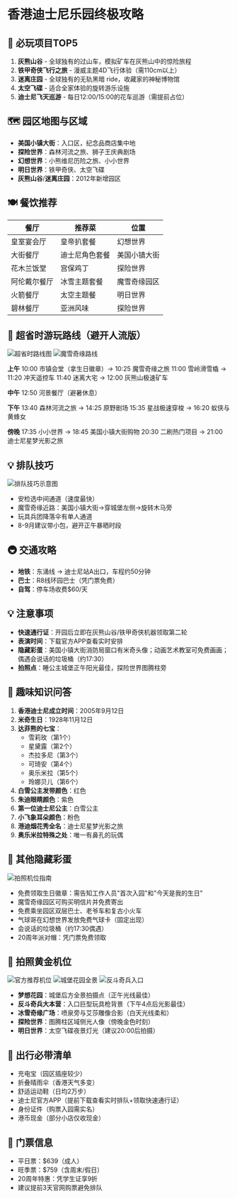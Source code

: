 # 香港迪士尼乐园终极攻略

## 🌟 必玩项目TOP5
1. **灰熊山谷** - 全球独有的过山车，模拟矿车在灰熊山中的惊险旅程
2. **铁甲奇侠飞行之旅** - 漫威主题4D飞行体验（需110cm以上）
3. **迷离庄园** - 全球独有的无轨黑暗 ride，收藏家的神秘博物馆
4. **太空飞碟** - 适合全家体验的旋转游乐设施
5. **迪士尼飞天巡游** - 每日12:00/15:00的花车巡游（需提前占位）

## 🗺️ 园区地图与区域
- **美国小镇大街**：入口区，纪念品商店集中地
- **探险世界**：森林河流之旅、狮子王庆典剧场
- **幻想世界**：小熊维尼历险之旅、小小世界
- **明日世界**：铁甲奇侠、太空飞碟
- **灰熊山谷**/**迷离庄园**：2012年新增园区

## 🍽️ 餐饮推荐
| 餐厅 | 推荐菜 | 位置 |
|------|--------|------|
| 皇室宴会厅 | 皇帝扒套餐 | 幻想世界 |
| 大街餐厅 | 迪士尼角色套餐 | 美国小镇大街 |
| 花木兰饭堂 | 宫保鸡丁 | 探险世界 |
| 阿伦戴尔餐厅 | 冰雪主题套餐 | 魔雪奇缘园区 |
| 火箭餐厅 | 太空主题餐 | 明日世界 |
| 碧林餐厅 | 亚洲风味 | 探险世界 |

## 📅 超省时游玩路线（避开人流版）
![超省时路线图](image/pics/lQDPJwafJXF80jHNBQDNA8CwJqsD1YTHv04IcpvLTrZjAA_960_1280.jpg)
![魔雪奇缘路线](image/魔雪流程.png)

**上午**
10:00 市镇会堂（拿生日徽章）→ 10:25 魔雪奇缘之旅
11:00 雪岭滑雪橇 → 11:20 冲天遥控车
11:40 迷离大宅 → 12:00 灰熊山极速矿车

**中午**
12:50 河景餐厅（避暑休息）

**下午**
13:40 森林河流之旅 → 14:25 原野剧场
15:35 星战极速穿梭 → 16:20 蚁侠与黄蜂女

**傍晚**
17:35 小小世界 → 18:45 美国小镇大街购物
20:30 二刷热门项目 → 21:00 迪士尼星梦光影之旅

## 💡 排队技巧
![排队技巧示意图](image/pics/lQDPKH2cT-d9kzHNBQDNA8Cwehc_C2pY59YIcpvMGqQlAA_960_1280.jpg)
- 安检选中间通道（速度最快）
- 魔雪奇缘近路：美国小镇大街→穿城堡左侧→旋转木马旁
- 玩具兵团降落伞有单人通道
- 8-9月建议带小包，避开正午暴晒时段

## 🚇 交通攻略
- **地铁**：东涌线 → 迪士尼站A出口，车程约50分钟
- **巴士**：R8线环园巴士（凭门票免费）
- **自驾**：停车场收费$60/天

## 💡 注意事项
- **快速通行证**：开园后立即在灰熊山谷/铁甲奇侠机器领取第二轮
- **表演时间**：下载官方APP查看实时安排
- **隐藏彩蛋**：美国小镇大街消防局窗口有米奇头像；动画艺术教室可免费画画；偶遇会说话的垃圾桶（约17:30）
- **拍照点**：睡公主城堡正午阳光最佳，探险世界图腾柱旁

## 🎡 趣味知识问答
1. **香港迪士尼成立时间**：2005年9月12日
2. **米奇生日**：1928年11月12日
3. **达菲熊的七宝**：
   - 雪莉玫（第1个）
   - 星黛露（第2个）
   - 杰拉多尼（第3个）
   - 可琦安（第4个）
   - 奥乐米拉（第5个）
   - 玲娜贝儿（第6个）
4. **白雪公主发带颜色**：红色
5. **朱迪眼睛颜色**：紫色
6. **第一位迪士尼公主**：白雪公主
7. **小飞象耳朵颜色**：粉色
8. **港迪烟花秀全名**：迪士尼星梦光影之旅
9. **奥乐米拉特殊之处**：唯一有鼻孔的玩偶

## 🌈 其他隐藏彩蛋
![拍照机位指南](image/流程说明.png)

- 免费领取生日徽章：需告知工作人员"首次入园"和"今天是我的生日"
- 魔雪奇缘园区可购买明信片并免费寄出
- 免费乘坐园区双层巴士、老爷车和复古小火车
- 气球哥在幻想世界发放免费气球卡（固定出现）
- 会说话的垃圾桶（约17:30偶遇）
- 20周年派对帽：凭门票免费领取

## 🎒 拍照黄金机位
![官方推荐机位](image/pics/lQDPKHtybhRMqPHNBQDNA8CwFsoAB8Kt6n0Icpul6dJ7AA_960_1280.jpg)
![城堡花园全景](image/标定流程.png)
![反斗奇兵入口](image/寄存器说明.png)

- **梦想花园**：城堡后方全景拍摄点（正午光线最佳）
- **反斗奇兵大本营**：入口巨型玩具枪背景（下午4点后光影最佳）
- **冰雪奇缘广场**：喷泉旁与艾莎雕像合影（白天光线柔和）
- **探险世界**：图腾柱区域侧光人像（傍晚金色时刻）
- **明日世界**：太空飞碟夜景灯光（建议20:00后拍摄）

## 🎒 出行必带清单
- 充电宝（园区插座较少）
- 折叠晴雨伞（香港天气多变）
- 舒适运动鞋（日均2万步）
- 迪士尼官方APP（提前下载查看实时排队+领取快速通行证）
- 身份证件（购票入园需实名）
- 港币现金（部分小店仅收现金）

## 🎫 门票信息
- 平日票：$639（成人）
- 旺季票：$759（含周末/假日）
- 20周年特惠：凭学生证享9折
- 建议提前3天官网购票避免排队